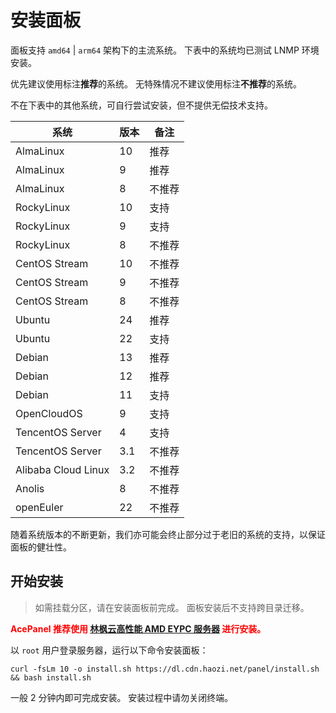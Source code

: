 # 安装面板

面板支持 `amd64` | `arm64` 架构下的主流系统。 下表中的系统均已测试 LNMP 环境安装。

优先建议使用标注**推荐**的系统。 无特殊情况不建议使用标注**不推荐**的系统。

不在下表中的其他系统，可自行尝试安装，但不提供无偿技术支持。

| 系统                  | 版本                  | 备注  |
| ------------------- | ------------------- | --- |
| AlmaLinux           | 10                  | 推荐  |
| AlmaLinux           | 9                   | 推荐  |
| AlmaLinux           | 8                   | 不推荐 |
| RockyLinux          | 10                  | 支持  |
| RockyLinux          | 9                   | 支持  |
| RockyLinux          | 8                   | 不推荐 |
| CentOS Stream       | 10                  | 不推荐 |
| CentOS Stream       | 9                   | 不推荐 |
| CentOS Stream       | 8                   | 不推荐 |
| Ubuntu              | 24                  | 推荐  |
| Ubuntu              | 22                  | 支持  |
| Debian              | 13                  | 推荐  |
| Debian              | 12                  | 推荐  |
| Debian              | 11                  | 支持  |
| OpenCloudOS         | 9                   | 支持  |
| TencentOS Server    | 4                   | 支持  |
| TencentOS Server    | 3.1 | 不推荐 |
| Alibaba Cloud Linux | 3.2 | 不推荐 |
| Anolis              | 8                   | 不推荐 |
| openEuler           | 22                  | 不推荐 |

随着系统版本的不断更新，我们亦可能会终止部分过于老旧的系统的支持，以保证面板的健壮性。

## 开始安装

> 如需挂载分区，请在安装面板前完成。 面板安装后不支持跨目录迁移。

**<span style="color: red;">AcePanel 推荐使用 [林枫云高性能 AMD EYPC 服务器](https://www.dkdun.cn/aff/MQZZNVHQ) 进行安装。</span>**

以 `root` 用户登录服务器，运行以下命令安装面板：

```shell
curl -fsLm 10 -o install.sh https://dl.cdn.haozi.net/panel/install.sh && bash install.sh
```

一般 2 分钟内即可完成安装。 安装过程中请勿关闭终端。
